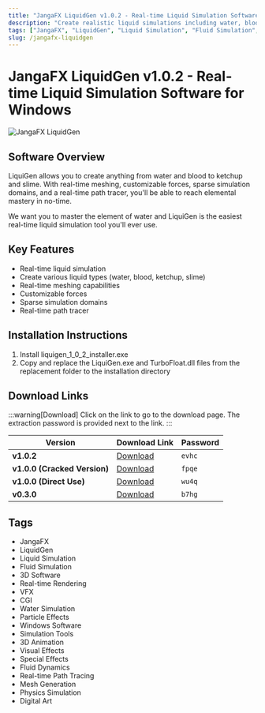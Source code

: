 ```yaml
---
title: "JangaFX LiquidGen v1.0.2 - Real-time Liquid Simulation Software for Windows"
description: "Create realistic liquid simulations including water, blood, ketchup, and slime with JangaFX LiquidGen. Features real-time meshing, customizable forces, sparse simulation domains, and a real-time path tracer."
tags: ["JangaFX", "LiquidGen", "Liquid Simulation", "Fluid Simulation", "3D Software", "Real-time Rendering", "VFX", "CGI", "Water Simulation", "Particle Effects"]
slug: /jangafx-liquidgen
---
```


# JangaFX LiquidGen v1.0.2 - Real-time Liquid Simulation Software for Windows

![JangaFX LiquidGen](https://www.gfxcamp.com/wp-content/uploads/2024/10/LiquidGen.jpg)

## Software Overview

LiquiGen allows you to create anything from water and blood to ketchup and slime. With real-time meshing, customizable forces, sparse simulation domains, and a real-time path tracer, you'll be able to reach elemental mastery in no-time.

We want you to master the element of water and LiquiGen is the easiest real-time liquid simulation tool you'll ever use.

## Key Features

- Real-time liquid simulation
- Create various liquid types (water, blood, ketchup, slime)
- Real-time meshing capabilities
- Customizable forces
- Sparse simulation domains
- Real-time path tracer

## Installation Instructions

1. Install liquigen_1_0_2_installer.exe
2. Copy and replace the LiquiGen.exe and TurboFloat.dll files from the replacement folder to the installation directory

## Download Links

:::warning[Download]
Click on the link to go to the download page. The extraction password is provided next to the link.
:::

| Version | Download Link | Password |
| ------- | ------------- | -------- |
| **v1.0.2** | [Download](https://pan.baidu.com/s/1ogz92qCzCibJAsr1l-loWg?pwd=evhc) | `evhc` |
| **v1.0.0 (Cracked Version)** | [Download](https://pan.baidu.com/s/1LiHBgls6ggaI8ZvQDGKlmQ?pwd=fpqe) | `fpqe` |
| **v1.0.0 (Direct Use)** | [Download](https://pan.baidu.com/s/1OOxP6Ot6TlaC8YMHfaksMw?pwd=wu4q) | `wu4q` |
| **v0.3.0** | [Download](https://pan.baidu.com/s/1QuHzGz0-RZj77Ddpusl03Q?pwd=b7hg) | `b7hg` |

## Tags

- JangaFX
- LiquidGen
- Liquid Simulation
- Fluid Simulation
- 3D Software
- Real-time Rendering
- VFX
- CGI
- Water Simulation
- Particle Effects
- Windows Software
- Simulation Tools
- 3D Animation
- Visual Effects
- Special Effects
- Fluid Dynamics
- Real-time Path Tracing
- Mesh Generation
- Physics Simulation
- Digital Art